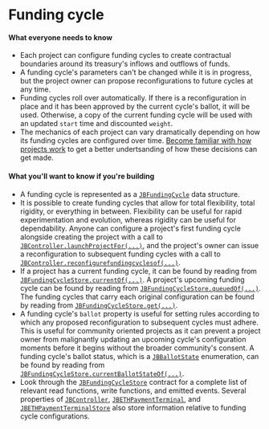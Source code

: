 # Funding cycle

#### What everyone needs to know

* Each project can configure funding cycles to create contractual boundaries around its treasury's inflows and outflows of funds. 
* A funding cycle's parameters can't be changed while it is in progress, but the project owner can propose reconfigurations to future cycles at any time. 
* Funding cycles roll over automatically. If there is a reconfiguration in place and it has been approved by the current cycle's ballot, it will be used. Otherwise, a copy of the current funding cycle will be used with an updated `start` time and discounted `weight`.
* The mechanics of each project can vary dramatically depending on how its funding cycles are configured over time. [Become familiar with how projects work](./project.md) to get a better undertsanding of how these decisions can get made.

#### What you'll want to know if you're building

* A funding cycle is represented as a [`JBFundingCycle`](../../specifications/data-structures/jbfundingcycle.md) data structure.
* It is possible to create funding cycles that allow for total flexibility, total rigidity, or everything in between. Flexibility can be useful for rapid experimentation and evolution, whereas rigidity can be useful for dependability. Anyone can configure a project's first funding cycle alongside creating the project with a call to [`JBController.launchProjectFor(...)`](../../specifications/contracts/or-controllers/jbcontroller/write/launchprojectfor.md), and the project's owner can issue a reconfiguration to subsequent funding cycles with a call to [`JBController.reconfigurefundingcyclesof(...)`](../../specifications/contracts/or-controllers/jbcontroller/write/reconfigurefundingcyclesof.md).
* If a project has a current funding cycle, it can be found by reading from [`JBFundingCycleStore.currentOf(...)`](../../specifications/contracts/jbfundingcyclestore/read/currentof.md). A project's upcoming funding cycle can be found by reading from [`JBFundingCycleStore.queuedOf(...)`](../../specifications/contracts/jbfundingcyclestore/read/queuedof.md). The funding cycles that carry each original configuration can be found by reading from [`JBFundingCycleStore.get(...)`](../../specifications/contracts/jbfundingcyclestore/read/get.md).
* A funding cycle's `ballot` property is useful for setting rules according to which any proposed reconfiguration to subsequent cycles must adhere. This is useful for community oriented projects as it can prevent a project owner from malignantly updating an upcoming cycle's configuration moments before it begins without the broader community's consent. A funding cycle's ballot status, which is a [`JBBallotState`](../../specifications/enums/jbballotstate.md) enumeration, can be found by reading from [`JBFundingCycleStore.currentBallotStateOf(...)`](../../specifications/contracts/jbfundingcyclestore/read/currentballotstateof.md).
* Look through the [`JBFundingCycleStore`](../../specifications/contracts/jbfundingcyclestore/) contract for a complete list of relevant read functions, write functions, and emitted events. Several properties of [`JBController`](../../specifications/contracts/or-controllers/jbcontroller/), [`JBETHPaymentTerminal`](../../specifications/contracts/or-payment-terminals/jbethpaymentterminal/), and [`JBETHPaymentTerminalStore`](../../specifications/contracts/or-payment-terminals/jbethpaymentterminalstore/) also store information relative to funding cycle configurations.
